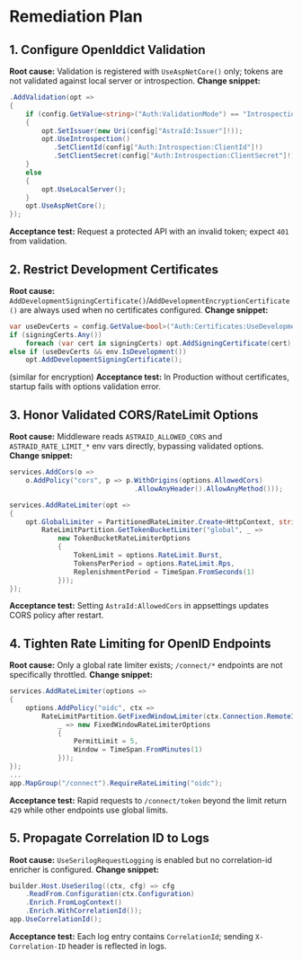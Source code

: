 # Remediation Plan

## 1. Configure OpenIddict Validation
**Root cause:** Validation is registered with `UseAspNetCore()` only; tokens are not validated against local server or introspection.
**Change snippet:**
```csharp
.AddValidation(opt =>
{
    if (config.GetValue<string>("Auth:ValidationMode") == "Introspection")
    {
        opt.SetIssuer(new Uri(config["AstraId:Issuer"]!));
        opt.UseIntrospection()
           .SetClientId(config["Auth:Introspection:ClientId"]!)
           .SetClientSecret(config["Auth:Introspection:ClientSecret"]!);
    }
    else
    {
        opt.UseLocalServer();
    }
    opt.UseAspNetCore();
});
```
**Acceptance test:** Request a protected API with an invalid token; expect `401` from validation.

## 2. Restrict Development Certificates
**Root cause:** `AddDevelopmentSigningCertificate()`/`AddDevelopmentEncryptionCertificate()` are always used when no certificates configured.
**Change snippet:**
```csharp
var useDevCerts = config.GetValue<bool>("Auth:Certificates:UseDevelopmentCertificates");
if (signingCerts.Any())
    foreach (var cert in signingCerts) opt.AddSigningCertificate(cert);
else if (useDevCerts && env.IsDevelopment())
    opt.AddDevelopmentSigningCertificate();
```
(similar for encryption)
**Acceptance test:** In Production without certificates, startup fails with options validation error.

## 3. Honor Validated CORS/RateLimit Options
**Root cause:** Middleware reads `ASTRAID_ALLOWED_CORS` and `ASTRAID_RATE_LIMIT_*` env vars directly, bypassing validated options.
**Change snippet:**
```csharp
services.AddCors(o =>
    o.AddPolicy("cors", p => p.WithOrigins(options.AllowedCors)
                               .AllowAnyHeader().AllowAnyMethod()));

services.AddRateLimiter(opt =>
{
    opt.GlobalLimiter = PartitionedRateLimiter.Create<HttpContext, string>(_ =>
        RateLimitPartition.GetTokenBucketLimiter("global", _ =>
            new TokenBucketRateLimiterOptions
            {
                TokenLimit = options.RateLimit.Burst,
                TokensPerPeriod = options.RateLimit.Rps,
                ReplenishmentPeriod = TimeSpan.FromSeconds(1)
            }));
});
```
**Acceptance test:** Setting `AstraId:AllowedCors` in appsettings updates CORS policy after restart.

## 4. Tighten Rate Limiting for OpenID Endpoints
**Root cause:** Only a global rate limiter exists; `/connect/*` endpoints are not specifically throttled.
**Change snippet:**
```csharp
services.AddRateLimiter(options =>
{
    options.AddPolicy("oidc", ctx =>
        RateLimitPartition.GetFixedWindowLimiter(ctx.Connection.RemoteIpAddress?.ToString() ?? "anon",
            _ => new FixedWindowRateLimiterOptions
            {
                PermitLimit = 5,
                Window = TimeSpan.FromMinutes(1)
            }));
});
...
app.MapGroup("/connect").RequireRateLimiting("oidc");
```
**Acceptance test:** Rapid requests to `/connect/token` beyond the limit return `429` while other endpoints use global limits.

## 5. Propagate Correlation ID to Logs
**Root cause:** `UseSerilogRequestLogging` is enabled but no correlation-id enricher is configured.
**Change snippet:**
```csharp
builder.Host.UseSerilog((ctx, cfg) => cfg
    .ReadFrom.Configuration(ctx.Configuration)
    .Enrich.FromLogContext()
    .Enrich.WithCorrelationId());
app.UseCorrelationId();
```
**Acceptance test:** Each log entry contains `CorrelationId`; sending `X-Correlation-ID` header is reflected in logs.
